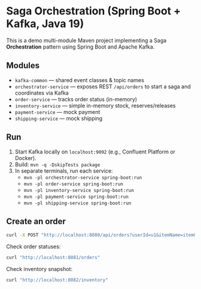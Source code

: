 # Saga Orchestration (Spring Boot + Kafka, Java 19)

This is a demo multi-module Maven project implementing a Saga **Orchestration** pattern
using Spring Boot and Apache Kafka.

## Modules
- `kafka-common` — shared event classes & topic names
- `orchestrator-service` — exposes REST `/api/orders` to start a saga and coordinates via Kafka
- `order-service` — tracks order status (in-memory)
- `inventory-service` — simple in-memory stock, reserves/releases
- `payment-service` — mock payment
- `shipping-service` — mock shipping

## Run
1. Start Kafka locally on `localhost:9092` (e.g., Confluent Platform or Docker).
2. Build: `mvn -q -DskipTests package`
3. In separate terminals, run each service:
   - `mvn -pl orchestrator-service spring-boot:run`
   - `mvn -pl order-service spring-boot:run`
   - `mvn -pl inventory-service spring-boot:run`
   - `mvn -pl payment-service spring-boot:run`
   - `mvn -pl shipping-service spring-boot:run`

## Create an order
```bash
curl -X POST "http://localhost:8080/api/orders?userId=u1&itemName=item&quantity=1&amount=100"
```

Check order statuses:
```bash
curl "http://localhost:8081/orders"
```

Check inventory snapshot:
```bash
curl "http://localhost:8082/inventory"
```
